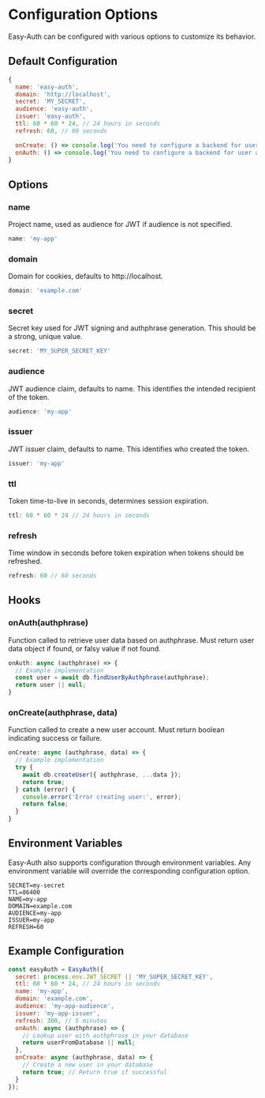 # Configuration Options

Easy-Auth can be configured with various options to customize its behavior.

## Default Configuration

```javascript
{
  name: 'easy-auth',
  domain: 'http://localhost',
  secret: 'MY_SECRET',
  audience: 'easy-auth',
  issuer: 'easy-auth',
  ttl: 60 * 60 * 24, // 24 hours in seconds
  refresh: 60, // 60 seconds

  onCreate: () => console.log('You need to configure a backend for user creation: fn(authphrase, data): boolean'),
  onAuth: () => console.log('You need to configure a backend for user auth: fn(authphrase): User'),
}
```

## Options

### name
Project name, used as audience for JWT if audience is not specified.

```javascript
name: 'my-app'
```

### domain
Domain for cookies, defaults to http://localhost.

```javascript
domain: 'example.com'
```

### secret
Secret key used for JWT signing and authphrase generation. This should be a strong, unique value.

```javascript
secret: 'MY_SUPER_SECRET_KEY'
```

### audience
JWT audience claim, defaults to name. This identifies the intended recipient of the token.

```javascript
audience: 'my-app'
```

### issuer
JWT issuer claim, defaults to name. This identifies who created the token.

```javascript
issuer: 'my-app'
```

### ttl
Token time-to-live in seconds, determines session expiration.

```javascript
ttl: 60 * 60 * 24 // 24 hours in seconds
```

### refresh
Time window in seconds before token expiration when tokens should be refreshed.

```javascript
refresh: 60 // 60 seconds
```

## Hooks

### onAuth(authphrase)
Function called to retrieve user data based on authphrase. Must return user data object if found, or falsy value if not found.

```javascript
onAuth: async (authphrase) => {
  // Example implementation
  const user = await db.findUserByAuthphrase(authphrase);
  return user || null;
}
```

### onCreate(authphrase, data)
Function called to create a new user account. Must return boolean indicating success or failure.

```javascript
onCreate: async (authphrase, data) => {
  // Example implementation
  try {
    await db.createUser({ authphrase, ...data });
    return true;
  } catch (error) {
    console.error('Error creating user:', error);
    return false;
  }
}
```

## Environment Variables

Easy-Auth also supports configuration through environment variables. Any environment variable will override the corresponding configuration option.

```
SECRET=my-secret
TTL=86400
NAME=my-app
DOMAIN=example.com
AUDIENCE=my-app
ISSUER=my-app
REFRESH=60
```

## Example Configuration

```javascript
const easyAuth = EasyAuth({
  secret: process.env.JWT_SECRET || 'MY_SUPER_SECRET_KEY',
  ttl: 60 * 60 * 24, // 24 hours in seconds
  name: 'my-app',
  domain: 'example.com',
  audience: 'my-app-audience',
  issuer: 'my-app-issuer',
  refresh: 300, // 5 minutes
  onAuth: async (authphrase) => {
    // Lookup user with authphrase in your database
    return userFromDatabase || null;
  },
  onCreate: async (authphrase, data) => {
    // Create a new user in your database
    return true; // Return true if successful
  }
});
```
